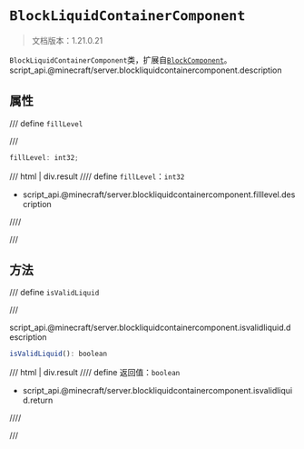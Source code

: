 # `BlockLiquidContainerComponent`

> 文档版本：1.21.0.21

`BlockLiquidContainerComponent`类，扩展自[`BlockComponent`](./blockcomponent.md)。script_api.@minecraft/server.blockliquidcontainercomponent.description

## 属性

/// define
`fillLevel`


///

```js
fillLevel: int32;
```

/// html | div.result
//// define
`fillLevel`：`int32`

- script_api.@minecraft/server.blockliquidcontainercomponent.filllevel.description


////

///


## 方法

/// define
`isValidLiquid`


///

script_api.@minecraft/server.blockliquidcontainercomponent.isvalidliquid.description

```js
isValidLiquid(): boolean
```

/// html | div.result
//// define
返回值：`boolean`

- script_api.@minecraft/server.blockliquidcontainercomponent.isvalidliquid.return


////

///

